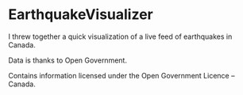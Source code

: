 # EarthquakeVisualizer

I threw together a quick visualization of a live feed of earthquakes in Canada.

Data is thanks to Open Government.


Contains information licensed under the Open Government Licence – Canada.
